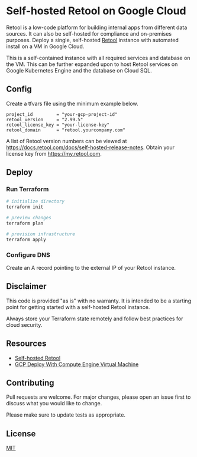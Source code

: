 # Self-hosted Retool on Google Cloud

Retool is a low-code platform for building internal apps from different data sources. It can also be self-hosted for compliance and on-premises purposes. Deploy a single, self-hosted [Retool](https://retool.com/) instance with automated install on a VM in Google Cloud.

This is a self-contained instance with all required services and database on the VM. This can be further expanded upon to host Retool services on Google Kubernetes Engine and the database on Cloud SQL.

## Config

Create a tfvars file using the minimum example below.

```
project_id         = "your-gcp-project-id"
retool_version     = "2.99.5"
retool_license_key = "your-license-key"
retool_domain      = "retool.yourcompany.com"
```

A list of Retool version numbers can be viewed at https://docs.retool.com/docs/self-hosted-release-notes. Obtain your license key from https://my.retool.com.

## Deploy

### Run Terraform

```bash
# initialize directory
terraform init

# preview changes
terraform plan

# provision infrastructure
terraform apply
```

### Configure DNS

Create an A record pointing to the external IP of your Retool instance.

## Disclaimer

This code is provided "as is" with no warranty. It is intended to be a starting point for getting started with a self-hosted Retool instance.

Always store your Terraform state remotely and follow best practices for cloud security.

## Resources

* [Self-hosted Retool](https://docs.retool.com/docs/self-hosted)
* [GCP Deploy With Compute Engine Virtual Machine](https://github.com/tryretool/retool-onpremise#gcp-deploy-with-compute-engine-virtual-machine)

## Contributing

Pull requests are welcome. For major changes, please open an issue first to discuss what you would like to change.

Please make sure to update tests as appropriate.

## License

[MIT](https://choosealicense.com/licenses/mit/)
